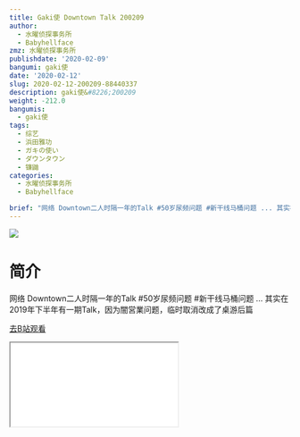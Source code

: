 ```yaml
---
title: Gaki使 Downtown Talk 200209
author:
  - 水曜侦探事务所
  - Babyhellface
zmz: 水曜侦探事务所
publishdate: '2020-02-09'
bangumi: gaki使
date: '2020-02-12'
slug: 2020-02-12-200209-88440337
description: gaki使&#8226;200209
weight: -212.0
bangumis:
  - gaki使
tags:
  - 综艺
  - 浜田雅功
  - ガキの使い
  - ダウンタウン
  - 镰鼬
categories:
  - 水曜侦探事务所
  - Babyhellface

brief: "网络 Downtown二人时隔一年的Talk #50岁尿频问题 #新干线马桶问题 ... 其实在2019年下半年有一期Talk，因为闇営業问题，临时取消改成了桌游后篇"
---
```

![](https://raw.githubusercontent.com/tcgriffith/owaraisite/master/static/tmpimg/9188568af19c748d89568e960ca1401c21c56fdd.jpg.480.jpg)
# 简介  
网络
Downtown二人时隔一年的Talk
#50岁尿频问题
#新干线马桶问题
...
其实在2019年下半年有一期Talk，因为闇営業问题，临时取消改成了桌游后篇  

[去B站观看](https://www.bilibili.com/video/av88440337/)
<div class ="resp-container"><iframe class="testiframe" src="//player.bilibili.com/player.html?aid=88440337"", scrolling="no", allowfullscreen="true" > </iframe></div> 
